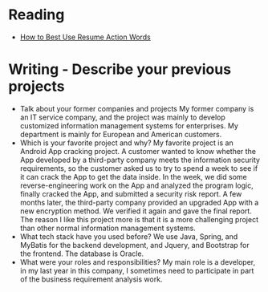 # Reading

- [How to Best Use Resume Action Words](https://business.tutsplus.com/articles/resume-action-words-and-powerful-verbs--cms-28829)


# Writing - Describe your previous projects

- Talk about your former companies and projects
My former company is an IT service company, and the project was mainly to develop customized information management systems for enterprises. My department is mainly for European and American customers.
- Which is your favorite project and why?
My favorite project is an Android App cracking project. A customer wanted to know whether the App developed by a third-party company meets the information security requirements, so the customer asked us to try to spend a week to see if it can crack the App to get the data inside. In the week, we did some reverse-engineering work on the App and analyzed the program logic, finally cracked the App, and submitted a security risk report. A few months later, the third-party company provided an upgraded App with a new encryption method. We verified it again and gave the final report. The reason I like this project more is that it is a more challenging project than other normal information management systems.
- What tech stack have you used before?
We use Java, Spring, and MyBatis for the backend development, and Jquery, and Bootstrap for the frontend. The database is Oracle.
- What were your roles and responsibilities?
My main role is a developer, in my last year in this company, I sometimes need to participate in part of the business requirement analysis work.
